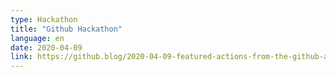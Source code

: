 ```yaml
---
type: Hackathon
title: "Github Hackathon"
language: en
date: 2020-04-09
link: https://github.blog/2020-04-09-featured-actions-from-the-github-actions-hackathon/
---
```

